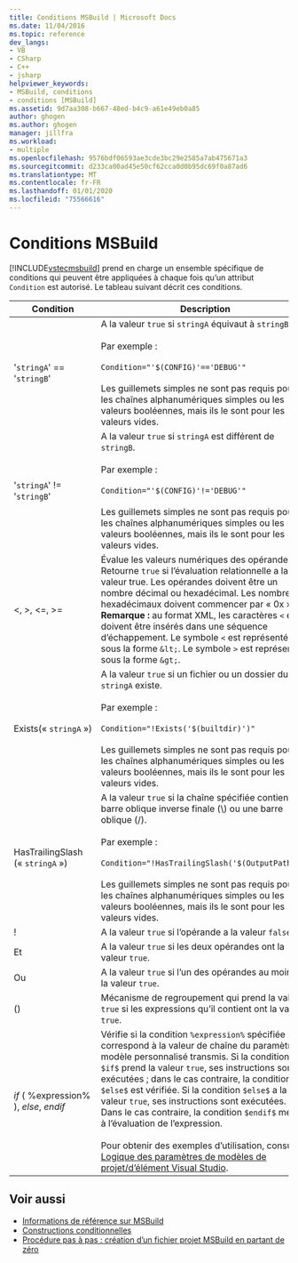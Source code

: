 ```yaml
---
title: Conditions MSBuild | Microsoft Docs
ms.date: 11/04/2016
ms.topic: reference
dev_langs:
- VB
- CSharp
- C++
- jsharp
helpviewer_keywords:
- MSBuild, conditions
- conditions [MSBuild]
ms.assetid: 9d7aa308-b667-48ed-b4c9-a61e49eb0a85
author: ghogen
ms.author: ghogen
manager: jillfra
ms.workload:
- multiple
ms.openlocfilehash: 9576bdf06593ae3cde3bc29e2585a7ab475671a3
ms.sourcegitcommit: d233ca00ad45e50cf62cca0d0b95dc69f0a87ad6
ms.translationtype: MT
ms.contentlocale: fr-FR
ms.lasthandoff: 01/01/2020
ms.locfileid: "75566616"
---
```

# <a name="msbuild-conditions"></a>Conditions MSBuild
[!INCLUDE[vstecmsbuild](../extensibility/internals/includes/vstecmsbuild_md.md)] prend en charge un ensemble spécifique de conditions qui peuvent être appliquées à chaque fois qu’un attribut `Condition` est autorisé. Le tableau suivant décrit ces conditions.

|Condition|Description|
|---------------|-----------------|
|'`stringA`' == '`stringB`'|A la valeur `true` si `stringA` équivaut à `stringB`.<br /><br /> Par exemple :<br /><br /> `Condition="'$(CONFIG)'=='DEBUG'"`<br /><br /> Les guillemets simples ne sont pas requis pour les chaînes alphanumériques simples ou les valeurs booléennes, mais ils le sont pour les valeurs vides.|
|'`stringA`' != '`stringB`'|A la valeur `true` si `stringA` est différent de `stringB`.<br /><br /> Par exemple :<br /><br /> `Condition="'$(CONFIG)'!='DEBUG'"`<br /><br /> Les guillemets simples ne sont pas requis pour les chaînes alphanumériques simples ou les valeurs booléennes, mais ils le sont pour les valeurs vides.|
|\<, >, \<=, >=|Évalue les valeurs numériques des opérandes. Retourne `true` si l’évaluation relationnelle a la valeur true. Les opérandes doivent être un nombre décimal ou hexadécimal. Les nombres hexadécimaux doivent commencer par « 0x ». **Remarque :** au format XML, les caractères `<` et `>` doivent être insérés dans une séquence d’échappement. Le symbole `<` est représenté sous la forme `&lt;`. Le symbole `>` est représenté sous la forme `&gt;`.|
|Exists(« `stringA` »)|A la valeur `true` si un fichier ou un dossier du nom `stringA` existe.<br /><br /> Par exemple :<br /><br /> `Condition="!Exists('$(builtdir)')"`<br /><br /> Les guillemets simples ne sont pas requis pour les chaînes alphanumériques simples ou les valeurs booléennes, mais ils le sont pour les valeurs vides.|
|HasTrailingSlash (« `stringA` »)|A la valeur `true` si la chaîne spécifiée contient une barre oblique inverse finale (\\) ou une barre oblique (/).<br /><br /> Par exemple :<br /><br /> `Condition="!HasTrailingSlash('$(OutputPath)')"`<br /><br /> Les guillemets simples ne sont pas requis pour les chaînes alphanumériques simples ou les valeurs booléennes, mais ils le sont pour les valeurs vides.|
|!|A la valeur `true` si l’opérande a la valeur `false`.|
|Et|A la valeur `true` si les deux opérandes ont la valeur `true`.|
|Ou|A la valeur `true` si l’un des opérandes au moins a la valeur `true`.|
|()|Mécanisme de regroupement qui prend la valeur `true` si les expressions qu’il contient ont la valeur `true`.|
|$if$ ( %expression% ), $else$, $endif$|Vérifie si la condition `%expression%` spécifiée correspond à la valeur de chaîne du paramètre de modèle personnalisé transmis. Si la condition `$if$` prend la valeur `true`, ses instructions sont exécutées ; dans le cas contraire, la condition `$else$` est vérifiée. Si la condition `$else$` a la valeur `true`, ses instructions sont exécutées. Dans le cas contraire, la condition `$endif$` met fin à l’évaluation de l’expression.<br /><br /> Pour obtenir des exemples d’utilisation, consultez [Logique des paramètres de modèles de projet/d’élément Visual Studio](https://stackoverflow.com/questions/6709057/visual-studio-project-item-template-parameter-logic).|

## <a name="see-also"></a>Voir aussi
- [Informations de référence sur MSBuild](../msbuild/msbuild-reference.md)
- [Constructions conditionnelles](../msbuild/msbuild-conditional-constructs.md)
- [Procédure pas à pas : création d’un fichier projet MSBuild en partant de zéro](../msbuild/walkthrough-creating-an-msbuild-project-file-from-scratch.md)
